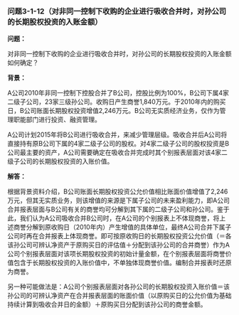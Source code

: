 ### 问题3-1-12（对非同一控制下收购的企业进行吸收合并时，对孙公司的长期股权投资的入账金额）

**问题：**

对非同一控制下收购的企业进行吸收合并时，对孙公司的长期股权投资的入账金额如何确定？

**背景：**

A公司2010年非同一控制下控股合并了B公司，控股比例为100%，B公司下属4家二级子公司，23家三级孙公司。收购日产生商誉1,840万元。于2010年内的购买日，B公司账面长期股权投资增值2,246万元。B公司无实质经济业务，仅作为管理职能部门进行投资、融资管理。

A公司计划2015年将B公司进行吸收合并，来减少管理层级。吸收合并后A公司将直接持有原B公司下属的4家二级子公司的股权。对4家二级子公司的股权投资是B公司最主要的资产，A公司需要确定在吸收合并完成时其个别报表层面对该4家二级子公司的长期股权投资的入账价值。

**解答：**

根据背景资料介绍，B公司账面长期股权投资公允价值相比账面价值增值了2,246万元，但其无实质业务，则该增值的来源是下属子公司的未来盈利能力，即A公司合并报表层面与B公司有关的商誉均可分解到其下属的二级子公司和孙公司。鉴于此，我们认为A公司吸收合并B公司时，在A公司的个别报表上不体现商誉，将上述商誉分解到原收购日（2010年内）产生增值的具体单位，最终A公司合并下属子公司时再在合并报表上体现商誉。即可按原收购日的长期股权投资公允价值（＝各该孙公司可辨认净资产于原购买日的评估值＋分配到该孙公司的合并商誉）作为A公司个别报表层面对该项长期股权投资的初始计量金额，在个别报表层面将商誉价值包含于长期股权投资的入账价值中，不单独体现商誉价值。编制合并报表时还原为商誉。

另一种可能做法是：A公司个别报表层面对各孙公司的长期股权投资入账价值＝该孙公司的可辨认净资产在合并报表层面的账面价值（以原购买日的公允价值为基础持续计算到吸收合并日的金额）＋原购买日分配到该孙公司的商誉金额。
